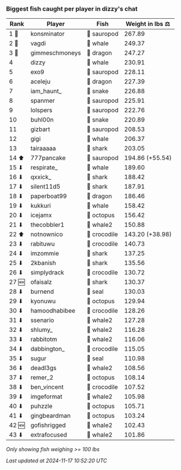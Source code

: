 ### Biggest fish caught per player in dizzy's chat
| Rank | Player | Fish | Weight in lbs ⚖️ |
|------|--------|-----------|---------|
| 1 🥇  | konsminator | 🦕 sauropod | 267.89 |
| 2 🥈  | vagdi | 🐳 whale | 249.37 |
| 3 🥉  | gimmeschmoneys | 🐉 dragon | 247.27 |
| 4  | dizzy | 🐳 whale | 230.91 |
| 5  | exo9 | 🦕 sauropod | 228.11 |
| 6  | aceleju | 🐉 dragon | 227.39 |
| 7  | iam_haunt_ | 🐍 snake | 226.88 |
| 8  | spanmer | 🦕 sauropod | 225.91 |
| 9  | lolspers | 🦕 sauropod | 222.76 |
| 10  | buhl00n | 🐍 snake | 220.89 |
| 11  | gizbart | 🦕 sauropod | 208.53 |
| 12  | gigi | 🐳 whale | 206.37 |
| 13  | tairaaaaa | 🦈 shark | 203.05 |
| 14 ⬆ | 777pancake | 🦕 sauropod | 194.86 (+55.54) |
| 15 ⬇ | respirate_ | 🐳 whale | 189.60 |
| 16 ⬇ | qxxick_ | 🦈 shark | 188.42 |
| 17 ⬇ | silent11d5 | 🦈 shark | 187.91 |
| 18 ⬇ | paperboat99 | 🐉 dragon | 186.46 |
| 19 ⬇ | kukkuri | 🐳 whale | 158.42 |
| 20 ⬇ | icejamx | 🐙 octopus | 156.42 |
| 21 ⬇ | thecobbler1 | 🐋 whale2 | 150.88 |
| 22 ⬆ | notnownico | 🐊 crocodile | 143.20 (+38.98) |
| 23 ⬇ | rabituwu | 🐊 crocodile | 140.73 |
| 24 ⬇ | imzommie | 🦈 shark | 137.25 |
| 25 ⬇ | 2kbanish | 🦈 shark | 135.56 |
| 26 ⬇ | simplydrack | 🐊 crocodile | 130.72 |
| 27 🆕 | ofaisalz | 🦈 shark | 130.37 |
| 28 ⬇ | burnend | 🦭 seal | 130.03 |
| 29 ⬇ | kyonuwu | 🐙 octopus | 129.94 |
| 30 ⬇ | hamoodhabibee | 🐊 crocodile | 128.26 |
| 31 ⬇ | ssenario | 🐋 whale2 | 127.28 |
| 32 ⬇ | shlumy_ | 🐋 whale2 | 116.28 |
| 33 ⬇ | rabbitotm | 🐋 whale2 | 116.06 |
| 34 ⬇ | dabbington_ | 🐊 crocodile | 115.05 |
| 35 ⬇ | sugur | 🦭 seal | 110.98 |
| 36 ⬇ | deadl3gs | 🐋 whale2 | 108.56 |
| 37 ⬇ | remer_2 | 🐙 octopus | 108.14 |
| 38 ⬇ | ben_vincent | 🐊 crocodile | 107.52 |
| 39 ⬇ | imgeformat | 🐋 whale2 | 105.98 |
| 40 ⬇ | puhzzle | 🐙 octopus | 105.71 |
| 41 ⬇ | gingbeardman | 🐙 octopus | 103.24 |
| 42 🆕 | gofishrigged | 🐋 whale2 | 102.43 |
| 43 ⬇ | extrafocused | 🐋 whale2 | 101.86 |

_Only showing fish weighing >= 100 lbs_

_Last updated at 2024-11-17 10:52:20 UTC_